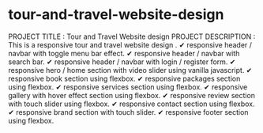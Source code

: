 # tour-and-travel-website-design
PROJECT TITLE : Tour and Travel Website design
PROJECT DESCRIPTION : This is a responsive tour and travel website design .
✔ responsive header / navbar with toggle menu bar effect.
✔ responsive header / navbar with search bar.
✔ responsive header / navbar with login / register form.
✔ responsive hero / home section with video slider using vanilla javascript.
✔ responsive book section using flexbox.
✔ responsive packages section using flexbox.
✔ responsive services section using flexbox.
✔ responsive gallery with hover effect section using flexbox.
✔ responsive review section with touch slider using flexbox.
✔ responsive contact section using flexbox.
✔ responsive brand section with touch slider.
✔ responsive footer section using flexbox.
